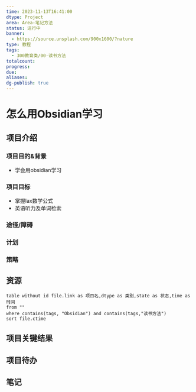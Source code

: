 ```yaml
---
time: 2023-11-13T16:41:00
dtype: Project
area: Area-笔记方法
status: 进行中
banner:
  - https://source.unsplash.com/900x1600/?nature
type: 教程
tags:
  - 300教育类/00-读书方法
totalcount: 
progress: 
due: 
aliases: 
dg-publish: true
---
```


# 怎么用Obsidian学习

## 项目介绍
### 项目目的&背景
- 学会用obsidian学习
### 项目目标
- 掌握lax数学公式
- 英语听力及单词检索
###  途径/障碍


### 计划


### 策略


## 资源

  ```dataview
table without id file.link as 项目名,dtype as 类别,state as 状态,time as 时间
  from ""   
  where contains(tags, "Obsidian") and contains(tags,"读书方法")
  sort file.ctime
  ```


## 项目关键结果


## 项目待办


## 笔记
